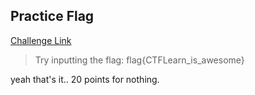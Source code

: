 **Practice Flag**
-------------
[Challenge Link](https://ctflearn.com/challenge/125)  

> Try inputting the flag: flag{CTFLearn_is_awesome}

yeah that's it.. 20 points for nothing.
